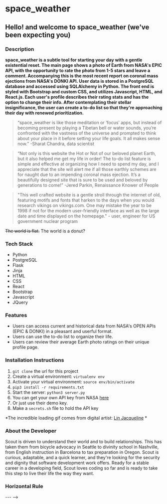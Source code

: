

# space_weather
## Hello! and welcome to space_weather (we've been expecting you)

### Description

**space_weather is a subtle tool for starting your day with a gentle existential reset. The main page shows a photo of Earth from NASA's EPIC API, with the opportunity to rate the photo from 1-5 stars and leave a comment. Accompanying this is the most recent report on coronal mass ejections from NASA's DONKI API. User data is stored in a PostgreSQL database and accessed using SQLAlchemy in Python. The front end is styled with Bootstrap and custom CSS, and utilizes Javascript, HTML, and React.js. Each user's profile describes their rating stats and has the option to change their info. After contemplating their stellar insignificance, the user can create a to-do list so that they're approaching their day with renewed prioritization.**


> “space_weather is like those meditation or ‘focus’ apps, but instead of becoming present by playing a Tibetan bell or water sounds, you’re confronted with the vastness of the universe and prompted to think about your place in it before setting your life goals. It all makes sense now.” -Sharat Chandra, data scientist

> “Not only is this website the Hot or Not of our beloved planet Earth, but it also helped me get my life in order! The to-do list feature is simple and effective at organizing how I need to spend my day, and I appreciate that the site will alert me if all those earthly schemes are for naught due to an impending coronal mass ejection. It’s a beautifully designed site that is sure to be used and beloved by generations to come!” -Jered Parkin, Renaissance Knower of People

> "This well crafted website is a gentle stroll through the internet of old, featuring motifs and fonts that harken to the days when you would research vikings on vikings.com. One may mistake the year to be 1998 if not for the modern user-friendly interface as well as the large date and time displayed on the homepage." - user, engineer for US government nuclear program

~~The world is flat.~~ The world is a donut?

### Tech Stack
- Python 
- PostgreSQL
- Flask 
- Jinja 
- HTML 
- CSS 
- React 
- Bootstrap 
- Javascript 
- JQuery

### Features
- Users can access current and historical data from NASA's OPEN APIs (EPIC & DONKI) in a pleasant and userful format.
- Users can use the to-do list to organize their life.
- Users can review their average Earth photo ratings on their unique profile page.


<!-- ### screenshots
![alt text](https://www.markdownguide.org/assets/images/tux.png) -->


### Installation Instructions

1. `git clone` the url for this project
2. Create a virtual environment: `virtualenv env`
3. Activate your virtual environment: `source env/bin/activate`
4. `pip3 install -r requirements.txt`
5. Start the server: `python3 server.py`
6. You can get your own API key from NASA [here](https://api.nasa.gov/)
7. Or just use their demo key.
8. Make a `secrets.sh` file to hold the API key


*The incredible loading gif comes from digital artist: [Lin Jacqueline](https://linjacqueline.com/) *

### About the Developer
Scout is driven to understand their world and to build relationships. This has taken them from bicycle advocacy in Seattle to divinity school in Nashville,  from English instruction in Barcelona to tax preparation in Oregon. Scout is curious, adaptable, and a quick learner, and they're looking for the security and dignity that software development work offers. Ready for a stable career in a developing field, Scout loves  coding so far and is ready to take this step to live their life the way they want.



### Horizontal Rule

--- -->
